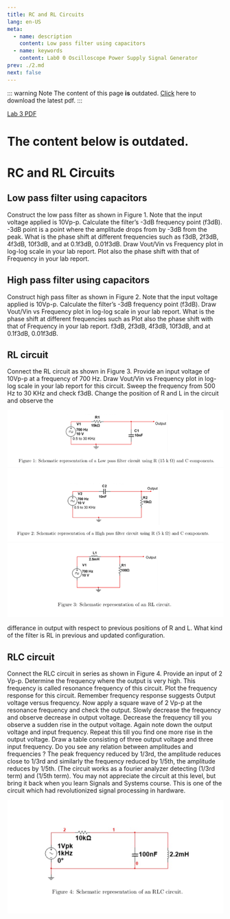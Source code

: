```yaml
---
title: RC and RL Circuits
lang: en-US
meta:
  - name: description
    content: Low pass filter using capacitors
  - name: keywords
    content: Lab0 0 Oscilloscope Power Supply Signal Generator
prev: ./2.md
next: false
---
```


::: warning Note
The content of this page **is** outdated. [Click](./lab3/lab3.pdf) here to download the latest pdf.
:::


[Lab 3 PDF](./lab3/lab3.pdf)

# The content below is outdated.


RC and RL Circuits
==================

Low pass filter using capacitors
--------------------------------

Construct the low pass filter as shown in Figure 1. Note that the input voltage applied is 10Vp-p.
Calculate the filter’s -3dB frequency point (f3dB). -3dB point is a point where the amplitude drops from by -3dB from the peak. What is the phase shift at different frequencies such as f3dB, 2f3dB, 4f3dB, 10f3dB, and at 0.1f3dB, 0.01f3dB.
Draw Vout/Vin vs Frequency plot in log-log scale in your lab report. Plot also the phase shift with that of Frequency in your lab report.

High pass filter using capacitors
---------
Construct high pass filter as shown in Figure 2. Note that the input voltage applied is 10Vp-p. Calculate the filter’s -3dB frequency point (f3dB). Draw Vout/Vin vs Frequency plot in log-log scale in your lab report. What is the phase shift at different frequencies such as Plot also the phase shift with that of Frequency in your lab report. f3dB, 2f3dB, 4f3dB, 10f3dB, and at 0.1f3dB, 0.01f3dB.

RL circuit
--------
Connect the RL circuit as shown in Figure 3. Provide an input voltage of 10Vp-p at a frequency of 700 Hz. Draw Vout/Vin vs Frequency plot in log-log scale in your lab report for this circuit. Sweep the frequency from 500 Hz to 30 KHz and check f3dB. Change the position of R and L in the circuit and observe the

![Figure 1](./lab3/fig1.png)
![Figure 2](./lab3/fig2.png)
![Figure 3](./lab3/fig3.png)

differance in output with respect to previous positions of R and L. What kind of the filter is RL in previous and updated configuration.

RLC circuit
-----------
Connect the RLC circuit in series as shown in Figure 4. Provide an input of 2 Vp-p. Determine the frequency where the output is very high. This frequency is called resonance frequency of this circuit. Plot the frequency response for this circuit. Remember frequency response suggests Output voltage versus frequency. Now apply a square wave of 2 Vp-p at the resonance frequency and check the output. Slowly decrease the frequency and observe decrease in output voltage. Decrease the frequency till you observe a sudden rise in the output voltage. Again note down the output voltage and input frequency. Repeat this till you find one more rise in the output voltage. Draw a table consisting of three output voltage and three input frequency. Do you see any relation between amplitudes and frequencies ? The peak frequency reduced by 1/3rd, the amplitude reduces close to 1/3rd and similarly the frequency reduced by 1/5th, the amplitude reduces by 1/5th. (The circuit works as a fourier analyzer detecting (1/3rd term) and (1/5th term). You may not appreciate the circuit at this level, but bring it back when you learn Signals and Systems course. This is one of the circuit which had revolutionized signal processing in hardware.

![Figure 4](./lab3/fig4.png)